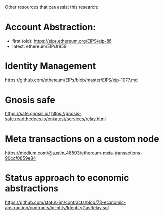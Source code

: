 Other resources that can assist this research:

# Account Abstraction:
- first (old): https://eips.ethereum.org/EIPS/eip-86
- latest: ethereum/EIPs#859

# Identity Management
https://github.com/ethereum/EIPs/blob/master/EIPS/eip-1077.md

# Gnosis safe 
https://safe.gnosis.io/
https://gnosis-safe.readthedocs.io/en/latest/services/relay.html

# Meta transactions on a custom node
https://medium.com/@austin_48503/ethereum-meta-transactions-90ccf0859e84

# Status approach to economic abstractions
https://github.com/status-im/contracts/blob/73-economic-abstraction/contracts/identity/IdentityGasRelay.sol
